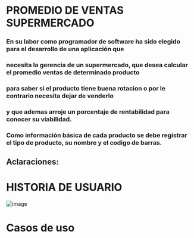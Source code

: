 # PROMEDIO DE VENTAS SUPERMERCADO

### En su labor como programador de software ha sido elegido para el desarrollo de una aplicación que
### necesita la gerencia de un supermercado, que desea calcular el promedio ventas de determinado producto
### para saber si el producto tiene buena rotacion o por le contrario necesita dejar de venderlo
### y que ademas arroje un porcentaje de rentabilidad para conocer su viabilidad.
### Como información básica de cada producto  se debe registrar el tipo de producto, su nombre y el codigo de barras.
## Aclaraciones:

# HISTORIA DE USUARIO
![image](https://github.com/juanvilla3115/ventas.github.io/assets/132967870/aae1fafc-bfa9-46ea-9ca8-21f442dc2098)

# Casos de uso


